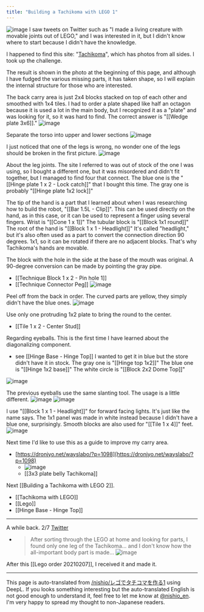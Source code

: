 ```yaml
---
title: "Building a Tachikoma with LEGO 1"
---
```


![image](https://gyazo.com/8b6041730f2f6b99bdfa078f0ab3b2e4/thumb/1000)
I saw tweets on Twitter such as "I made a living creature with movable joints out of LEGO," and I was interested in it, but I didn't know where to start because I didn't have the knowledge.

I happened to find this site: "[Tachikoma](http://www2p.biglobe.ne.jp/~s-hf/toy/lego/legooli20.htm)", which has photos from all sides. I took up the challenge.

The result is shown in the photo at the beginning of this page, and although I have fudged the various missing parts, it has taken shape, so I will explain the internal structure for those who are interested.

The back carry area is just 2x4 blocks stacked on top of each other and smoothed with 1x4 tiles.
I had to order a plate shaped like half an octagon because it is used a lot in the main body, but I recognized it as a "plate" and was looking for it, so it was hard to find.
The correct answer is "[[Wedge plate 3x6]]."
![image](https://gyazo.com/ce10b483ed158f7d2dc29add6f91136f/thumb/1000)

Separate the torso into upper and lower sections
![image](https://gyazo.com/e2a56b4fa1f5c9f801e57de763f33add/thumb/1000)

I just noticed that one of the legs is wrong, no wonder one of the legs should be broken in the first picture.
![image](https://gyazo.com/398c7756fe6fdd92c9df7e3c8ace7a2f/thumb/1000)

About the leg joints. The site I referred to was out of stock of the one I was using, so I bought a different one, but it was misordered and didn't fit together, but I managed to find four that connect. The blue one is the "[[Hinge plate 1 x 2 - Lock catch]]" that I bought this time.
The gray one is probably "[[Hinge plate 1x2 lock]]"

The tip of the hand is a part that I learned about when I was researching how to build the robot, "[[Bar 1.5L - Clip]]".
This can be used directly on the hand, as in this case, or it can be used to represent a finger using several fingers.
Wrist is "[[Cone 1 x 1]]"
The tubular block is "[[Block 1x1 round]]"
The root of the hand is "[[Block 1 x 1 - Headlight]]"
It's called "headlight," but it's also often used as a part to convert the connection direction 90 degrees. 1x1, so it can be rotated if there are no adjacent blocks. That's why Tachikoma's hands are movable.

The block with the hole in the side at the base of the mouth was original. A 90-degree conversion can be made by pointing the gray pipe.
- [[Technique Block 1 x 2 - Pin hole 1]]
- [[Technique Connector Peg]]
![image](https://gyazo.com/c33a4acde1ab60e4e8db51b67d445822/thumb/1000)

Peel off from the back in order.
The curved parts are yellow, they simply didn't have the blue ones.
![image](https://gyazo.com/ddb4b4feff8e42a5f1d5d35646889999/thumb/1000)


Use only one protruding 1x2 plate to bring the round to the center.
- [[Tile 1 x 2 - Center Stud]]

Regarding eyeballs.
This is the first time I have learned about the diagonalizing component.
- see  [[Hinge Base - Hinge Top]]
I wanted to get it in blue but the store didn't have it in stock.
The gray one is "[[Hinge top 1x2]]"
The blue one is "[[Hinge 1x2 base]]"
The white circle is "[[Block 2x2 Dome Top]]"

![image](https://gyazo.com/25e08f1993ac6889170f4468b3a7f3ef/thumb/1000)

The previous eyeballs use the same slanting tool. The usage is a little different.
![image](https://gyazo.com/a49ad6781b34d680c8af16d3ec8c40b2/thumb/1000)
![image](https://gyazo.com/4a3b44f97c39c4ba4f36d3c050a677aa/thumb/1000)

I use "[[Block 1 x 1 - Headlight]]" for forward facing lights. It's just like the name says.
The 1x1 panel was made in white instead because I didn't have a blue one, surprisingly.
Smooth blocks are also used for "[[Tile 1 x 4]]" feet.
![image](https://gyazo.com/407a7b17ac8c7aaa83bc295a6664d867/thumb/1000)

Next time I'd like to use this as a guide to improve my carry area.
- [https://dronjyo.net/wayslabo/?p=1098](https://dronjyo.net/wayslabo/?p=1098)
    - ![image](https://gyazo.com/ad00f56343550cba8efbdda982e41699/thumb/1000)
    - [[3x3 plate belly Tachikoma]]

Next [[Building a Tachikoma with LEGO 2]].

- [[Tachikoma with LEGO]]
- [[Lego]]
- [[Hinge Base - Hinge Top]]

---
A while back.
2/7 [Twitter](https://twitter.com/nishio/status/1358369812271931396)
- > After sorting through the LEGO at home and looking for parts, I found only one leg of the Tachikoma... and I don't know how the all-important body part is made...
![image](https://gyazo.com/50be96a801f762d3a8a61bd9fb7c0e5e/thumb/1000)

After this [[Lego order 20210207]], I received it and made it.

---
This page is auto-translated from [/nishio/レゴでタチコマを作る1](https://scrapbox.io/nishio/レゴでタチコマを作る1) using DeepL. If you looks something interesting but the auto-translated English is not good enough to understand it, feel free to let me know at [@nishio_en](https://twitter.com/nishio_en). I'm very happy to spread my thought to non-Japanese readers.